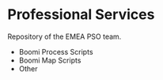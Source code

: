 # Professional Services
Repository of the EMEA PSO team.

- Boomi Process Scripts
- Boomi Map Scripts
- Other
